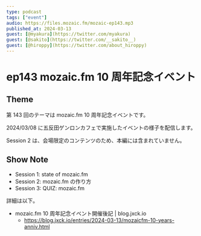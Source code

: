 ```yaml
---
type: podcast
tags: ["event"]
audio: https://files.mozaic.fm/mozaic-ep143.mp3
published_at: 2024-03-13
guest: [@myakura](https://twitter.com/myakura)
guest: [@sakito](https://twitter.com/__sakito__)
guest: [@hiroppy](https://twitter.com/about_hiroppy)
---
```


# ep143 mozaic.fm 10 周年記念イベント

## Theme

第 143 回のテーマは mozaic.fm 10 周年記念イベントです。

2024/03/08 に五反田ゲンロンカフェで実施したイベントの様子を配信します。

Session 2 は、会場限定のコンテンツのため、本編には含まれていません。

## Show Note

- Session 1: state of mozaic.fm
- Session 2: mozaic.fm の作り方
- Session 3: QUIZ: mozaic.fm

詳細は以下。

- mozaic.fm 10 周年記念イベント開催後記 | blog.jxck.io
  - https://blog.jxck.io/entries/2024-03-13/mozaicfm-10-years-anniv.html
